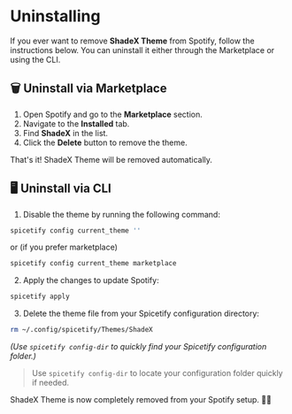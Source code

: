 # Uninstalling

If you ever want to remove **ShadeX Theme** from Spotify, follow the
instructions below. You can uninstall it either through the Marketplace or using
the CLI.

## 🗑 Uninstall via Marketplace

1. Open Spotify and go to the **Marketplace** section.
2. Navigate to the **Installed** tab.
3. Find **ShadeX** in the list.
4. Click the **Delete** button to remove the theme.

That's it! ShadeX Theme will be removed automatically.

## 🖥 Uninstall via CLI

1. Disable the theme by running the following command:

```bash
spicetify config current_theme ''
```

or (if you prefer marketplace)

```bash
spicetify config current_theme marketplace
```

2. Apply the changes to update Spotify:

```bash
spicetify apply
```

3. Delete the theme file from your Spicetify configuration directory:

```bash
rm ~/.config/spicetify/Themes/ShadeX
```

_(Use `spicetify config-dir` to quickly find your Spicetify configuration
folder.)_

> Use `spicetify config-dir` to locate your configuration folder quickly if
> needed.

ShadeX Theme is now completely removed from your Spotify setup. 🎵✅

